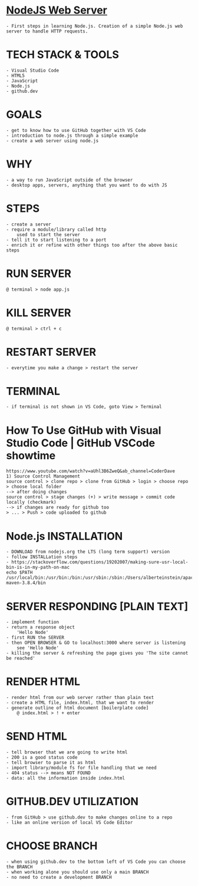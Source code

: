 # <a href="https://nodejs-web-server.netlify.app/">NodeJS Web Server</a>
    - First steps in learning Node.js. Creation of a simple Node.js web server to handle HTTP requests.
    
# TECH STACK & TOOLS
    - Visual Studio Code
    - HTML5
    - JavaScript
    - Node.js
    - github.dev
    
# GOALS
    - get to know how to use GitHub together with VS Code
    - introduction to node.js through a simple example
    - create a web server using node.js
    
# WHY
    - a way to run JavaScript outside of the browser
    - desktop apps, servers, anything that you want to do with JS
    
# STEPS
    - create a server
    - require a module/library called http
        used to start the server
    - tell it to start listening to a port
    - enrich it or refine with other things too after the above basic steps
    
# RUN SERVER
    @ terminal > node app.js
    
# KILL SERVER
    @ terminal > ctrl + c
    
# RESTART SERVER
    - everytime you make a change > restart the server
    
# TERMINAL
    - if terminal is not shown in VS Code, goto View > Terminal
    
# How To Use GitHub with Visual Studio Code | GitHub VSCode showtime
    https://www.youtube.com/watch?v=aUhl3B6ZweQ&ab_channel=CoderDave
    1) Source Control Management
    source control > clone repo > clone from GitHub > login > choose repo > choose local folder
    --> after doing changes
    source control > stage changes (+) > write message > commit code locally (checkmark)
    --> if changes are ready for github too
    > ... > Push > code uploaded to github

# Node.js INSTALLATION
    - DOWNLOAD from nodejs.org the LTS (long term support) version
    - follow INSTALLation steps
    - https://stackoverflow.com/questions/19202007/making-sure-usr-local-bin-is-in-my-path-on-mac
    echo $PATH 
    /usr/local/bin:/usr/bin:/bin:/usr/sbin:/sbin:/Users/alberteinstein/apache-maven-3.8.4/bin

# SERVER RESPONDING [PLAIN TEXT]
    - implement function
    - return a response object
        'Hello Node'
    - first RUN the SERVER
    - then OPEN BROWSER & GO to localhost:3000 where server is listening
        see 'Hello Node'
    - killing the server & refreshing the page gives you 'The site cannot be reached'

# RENDER HTML
    - render html from our web server rather than plain text
    - create a HTML file, index.html, that we want to render
    - generate outline of html document [boilerplate code]
        @ index.html > ! + enter

# SEND HTML
    - tell browser that we are going to write html
    - 200 is a good status code
    - tell browser to parse it as html
    - import library/module fs for file handling that we need
    - 404 status --> means NOT FOUND
    - data: all the information inside index.html

# GITHUB.DEV UTILIZATION
    - from GitHub > use github.dev to make changes online to a repo
    - like an online version of local VS Code Editor

# CHOOSE BRANCH
    - when using github.dev to the bottom left of VS Code you can choose the BRANCH
    - when working alone you should use only a main BRANCH
    - no need to create a development BRANCH
